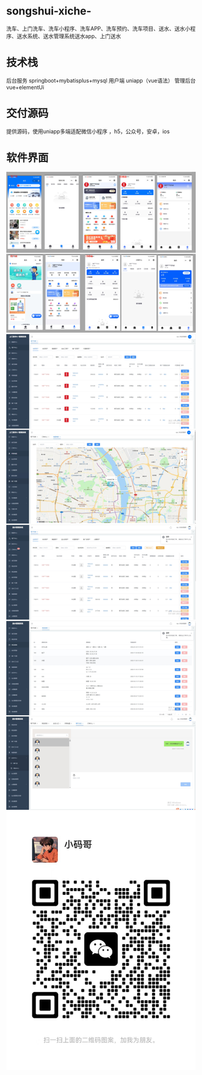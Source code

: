 # songshui-xiche-
洗车、上门洗车、洗车小程序、洗车APP、洗车预约、洗车项目、送水、送水小程序、送水系统、送水管理系统送水app、上门送水

# 技术栈

后台服务 springboot+mybatisplus+mysql
用户端 uniapp（vue语法）
管理后台 vue+elementUi

# 交付源码

提供源码，使用uniapp多端适配微信小程序 ，h5，公众号，安卓，ios

# 软件界面

![extending-a-theme](/01.png)
![extending-a-theme](/02.png)
![extending-a-theme](/03.png)
![extending-a-theme](/04.png)
![extending-a-theme](/05.png)
![extending-a-theme](/06.png)
![extending-a-theme](/07.png)
![extending-a-theme](/xiaomage.jpg)


